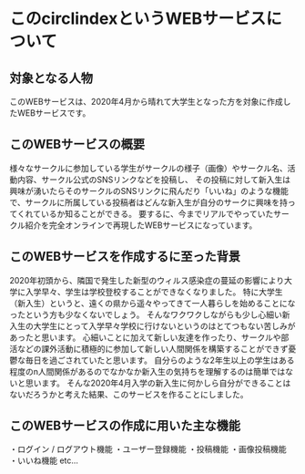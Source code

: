 # このcirclindexというWEBサービスについて

## 対象となる人物

このWEBサービスは、2020年4月から晴れて大学生となった方を対象に作成したWEBサービスです。

## このWEBサービスの概要

様々なサークルに参加している学生がサークルの様子（画像）やサークル名、活動内容、サークル公式のSNSリンクなどを投稿し、
その投稿に対して新入生は興味が湧いたらそのサークルのSNSリンクに飛んだり「いいね」のような機能で、サークルに所属している投稿者はどんな新入生が自分のサークに興味を持ってくれているか知ることができる。
要するに、今までリアルでやっていたサークル紹介を完全オンラインで再現したWEBサービスになっています。

## このWEBサービスを作成するに至った背景

2020年初頭から、隣国で発生した新型のウィルス感染症の蔓延の影響により大学に入学早々、学生は学校登校することができなくなりました。
特に大学生（新入生）というと、遠くの県から遥々やってきて一人暮らしを始めることになったという方も少なくないでしょう。
そんなワクワクしながらも少し心細い新入生の大学生にとって入学早々学校に行けないというのはとてつもない苦しみがあったと思います。
心細いことに加えて新しい友達を作ったり、サークルや部活などの課外活動に積極的に参加して新しい人間関係を構築することができず憂鬱な毎日を過ごされていたと思います。
自分らのような2年生以上の学生はある程度のn人間関係があるのでなかなか新入生の気持ちを理解するのは簡単ではないと思います。
そんな2020年4月入学の新入生に何かしら自分ができることはないだろうかと考えた結果、このサービスを作ることにしました。

## このWEBサービスの作成に用いた主な機能

・ログイン / ログアウト機能
・ユーザー登録機能
・投稿機能
・画像投稿機能
・いいね機能 etc...


